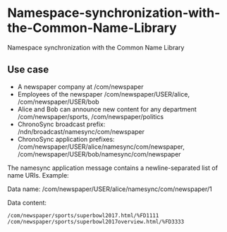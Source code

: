 # Namespace-synchronization-with-the-Common-Name-Library
Namespace synchronization with the Common Name Library

## Use case

* A newspaper company at /com/newspaper
* Employees of the newspaper /com/newspaper/USER/alice, /com/newspaper/USER/bob
* Alice and Bob can announce new content for any department /com/newspaper/sports, /com/newspaper/politics
* ChronoSync broadcast prefix: /ndn/broadcast/namesync/com/newspaper
* ChronoSync application prefixes: /com/newspaper/USER/alice/namesync/com/newspaper, /com/newspaper/USER/bob/namesync/com/newspaper

The namesync application message contains a newline-separated list of name URIs. Example: 

Data name: /com/newspaper/USER/alice/namesync/com/newspaper/1

Data content: 

    /com/newspaper/sports/superbowl2017.html/%FD1111
    /com/newspaper/sports/superbowl2017overview.html/%FD3333

